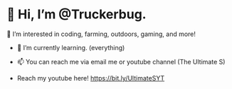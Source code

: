 # 👋 Hi, I’m @Truckerbug.
👀 I’m interested in coding, farming, outdoors, gaming, and more!
- 🌱 I’m currently learning. (everything)

- 📫 You can reach me via email me or youtube channel (The Ultimate S)
- Reach my youtube here! https://bit.ly/UltimateSYT
